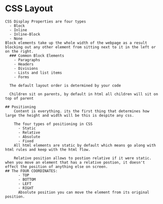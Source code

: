 # CSS Layout
    CSS Display Properties are four types
      - Block 
      - Inline
      - Inline-Block
      - None
    Block elements take up the whole width of the webpage as a result blocking out any other element from sitting next to it in the left or on the right.
      ### Common Block Elements
        - Paragraphs
        - Headers
        - Divisions
        - Lists and list items
        - Forms
      
      The default layout order is determined by your code

      Children sit on parents, by default in html all children will sit on top of parent
    
    ## Positioning 
        Content is everything. its the first thing that determines how large the height and width will be this is despite any css.

        The four types of positioning in CSS
          - Static
          - Relative
          - Absolute
          - Fixed
        All html elements are static by default which means go along with html rules and keep with the html flow.

        Relative position allows to postion relative if it were static. when you move an element that has a relative postion, it doesn't effect the position of anything else on screen.
    ## The FOUR COORDINATES:
          - TOP 
          - BOTTOM
          - LEFT
          - RIGHT
          Absolute position you can move the element from its original position.